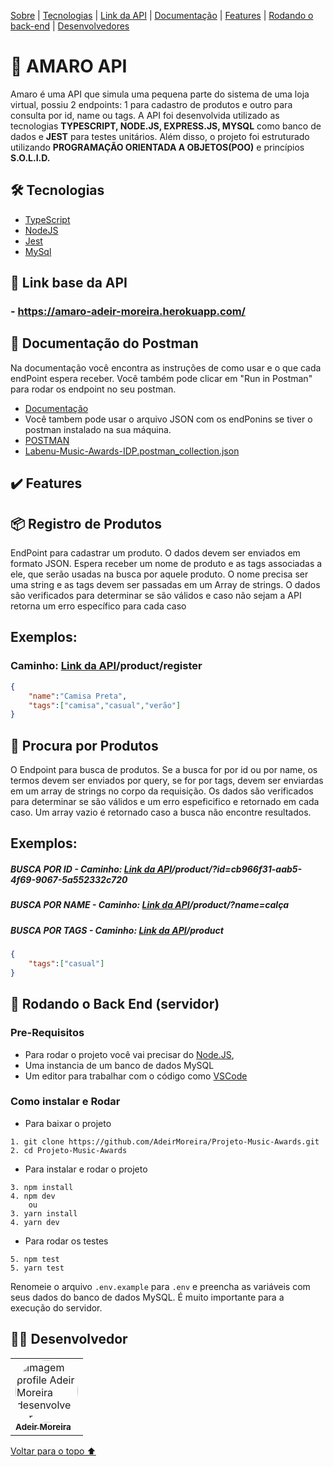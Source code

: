 <p>
<a href="#sobre">Sobre</a> |
<a href="#tecnologias">Tecnologias</a> |
<a href="#link">Link da API</a> |
<a href="#documentação">Documentação</a> |
<a href="#features">Features</a> |
<a href="#back">Rodando o back-end</a> |
<a href="#desenvolvedores">Desenvolvedores</a>
</p>

<h1 id="sobre">📕 AMARO API</h1>

Amaro é uma API que simula uma pequena parte do sistema de uma loja virtual, possiu 2 endpoints: 1 para cadastro de produtos e outro para consulta por id, name ou tags. A API foi desenvolvida utilizado as tecnologias **TYPESCRIPT, NODE.JS, EXPRESS.JS, MYSQL** como banco de dados e **JEST** para testes unitários. Além disso, o projeto foi estruturado utilizando **PROGRAMAÇÃO ORIENTADA A OBJETOS(POO)** e princípios **S.O.L.I.D.** 

 <h2 id="tecnologias">🛠 Tecnologias</h2>

- [TypeScript](https://www.typescriptlang.org/)
- [NodeJS](https://nodejs.org/en/docs/)
- [Jest](https://jestjs.io/pt-BR/docs/api)
- [MySql](https://dev.mysql.com/doc/)

<h2 id="link">🔗 Link base da API</h2>

### - https://amaro-adeir-moreira.herokuapp.com/

<h2 id="documentação">📃 Documentação do Postman</h2>
Na documentação você encontra as instruções de como usar e o que cada endPoint espera receber. Você também pode clicar em "Run in Postman" para rodar os endpoint no seu postman.

- [Documentação](https://documenter.getpostman.com/view/20351643/UzXNVHpT)
- Você tambem pode usar o arquivo JSON  com os endPonins se tiver o postman instalado na sua máquina.
- [POSTMAN](https://www.postman.com/downloads/)
- [Labenu-Music-Awards-IDP.postman_collection.json](https://github.com/AdeirMoreira/Projeto-Music-Awards/blob/master/Labenu-Music-Awards-IDP.postman_collection.json)

<h2 id="features">✔️ Features</h2>

## 📦 Registro de Produtos
EndPoint para cadastrar um produto. O dados devem ser enviados em formato JSON. Espera receber um nome de produto e as tags associadas a ele, que serão usadas na busca por aquele produto. O nome precisa ser uma string e as tags devem ser passadas em um Array de strings. O dados são verificados para determinar se são válidos e caso não sejam a API retorna um erro específico para cada caso  

## Exemplos:

### Caminho: <a href="#link">Link da API</a>/product/register

~~~JSON
{
    "name":"Camisa Preta",
    "tags":["camisa","casual","verão"]
}
~~~

## 🔎 Procura por Produtos
O Endpoint para busca de produtos. Se a busca for por id ou por name, os termos devem ser enviados por query, se for por tags, devem ser enviardas em um array de strings no corpo da requisição. Os dados são verificados para determinar se são válidos e um erro espeficifico e retornado em cada caso. Um array vazio é retornado caso a busca não encontre resultados.

## Exemplos:

##### BUSCA POR ID - Caminho: <a href="#link">Link da API</a>/product/?id=cb966f31-aab5-4f69-9067-5a552332c720
##### BUSCA POR NAME - Caminho: <a href="#link">Link da API</a>/product/?name=calça
##### BUSCA POR TAGS - Caminho: <a href="#link">Link da API</a>/product
~~~JSON
{
    "tags":["casual"]
}
~~~

<h2 id="back"> 🎲 Rodando o Back End (servidor)</h2>

### Pre-Requisitos

- Para rodar o projeto você vai precisar do [Node.JS](https://nodejs.org/en/download/),
- Uma instancia de um banco de dados MySQL
- Um editor para trabalhar com o código como [VSCode](https://code.visualstudio.com/)

### Como instalar e Rodar
* Para baixar o projeto
```
1. git clone https://github.com/AdeirMoreira/Projeto-Music-Awards.git
2. cd Projeto-Music-Awards
```
* Para instalar e rodar o projeto
```
3. npm install
4. npm dev
    ou
3. yarn install
4. yarn dev
```
* Para rodar os testes 
```
5. npm test
5. yarn test
```

Renomeie o arquivo ```.env.example```  para ```.env``` e preencha as variáveis com seus dados do banco de dados MySQL. É muito importante para a execução do servidor.


<h2 id="desenvolvedores">👨‍💻 Desenvolvedor</h2>
<table>         
<td><a href="https://github.com/future4code/silveira-Adeir-Maia"><img style="border-radius: 50%;" src="https://avatars.githubusercontent.com/u/98994187?v=4" width="100px;" alt="Imagem profile Adeir Moreira desenvolvedor"/><br /><sub><b>Adeir Moreira</b></sub></a><br /> 

</table>

<a href="#voltar">Voltar para o topo ⬆️</a>
